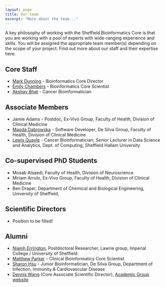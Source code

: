 ```yaml
---
layout: page
title: Our team
excerpt: "More about the team..."
---
```


A key philosophy of working with the Sheffield Bioinformatics Core is that you are working with a pool of experts with wide-ranging experience and skills. You will be assigned the appropriate team member(s) depending on the scope of your project. Find out more about our staff and their expertise here.

## Core Staff

- [Mark Dunning](http://sbc.shef.ac.uk/team/mark/index.html) - Bioinformatics Core Director
- [Emily Chambers](http://sbc.shef.ac.uk/team/emily/) - Bioinformatics Core Scientist
- [Akshay Bhat](http://sbc.shef.ac.uk/team/akshay) - Cancer Bioinformatician

## Associate Members

- Jamie Adams - Postdoc, Ex-Vivo Group, Faculty of Health, Division of Clinical Medicine
- [Magda Dabrowska](http://sbc.shef.ac.uk/team/magda) - Software Developer, De Silva Group, Faculty of Health, Division of Clinical Medicine
- [Lewis Quayle](http://sbc.shef.ac.uk/team/lewis/) - Cancer Bioinformatician; Senior Lecturer in Data Science and Analytics, Dept. of Computing, Sheffield Hallam University

## Co-supervised PhD Students

- Mosab Alsaedi, Faculty of Health, Division of Neuroscience
- Miriam Arrulo, Ex-Vivo Group, Faculty of Health, Division of Clinical Medicine
- Ben Draper, Department of Chemical and Biological Engineering, University of Sheffield,



## Scientific Directors

- Position to be filled!

## Alumni

- [Niamh Errington](http://sbc.shef.ac.uk/team/niamh/), Postdoctoral Researcher, Lawrie group, Imperial College / University of Sheffield.
- [Matthew Parker](http://sbc.shef.ac.uk/team/matt) - Clinical Bioinformatics Core Scientist
- [Sharon Hsu](http://sbc.shef.ac.uk/team/sharon) - Junior Bioinformatician, De Silva Group, Department of Infection, Immunity & Cardiovascular Disease
- [Dennis Wang](http://sbc.shef.ac.uk/team/dennis/) (Core Associate Scientific Director), [Academic Group website](https://www.imperial.ac.uk/people/dennis.wang)
